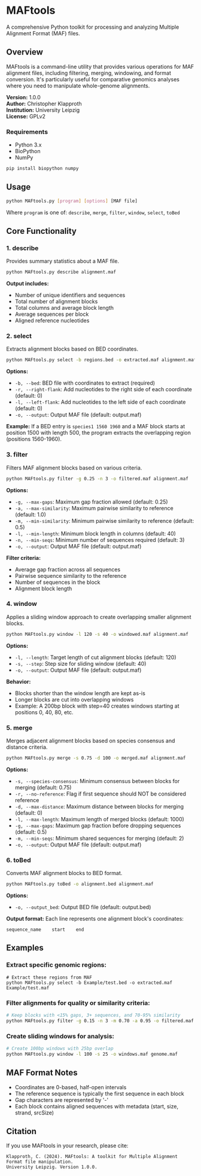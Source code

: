 # MAFtools

A comprehensive Python toolkit for processing and analyzing Multiple Alignment Format (MAF) files.

## Overview

MAFtools is a command-line utility that provides various operations for MAF alignment files, including filtering, merging, windowing, and format conversion. It's particularly useful for comparative genomics analyses where you need to manipulate whole-genome alignments.

**Version:** 1.0.0  
**Author:** Christopher Klapproth  
**Institution:** University Leipzig  
**License:** GPLv2

### Requirements
- Python 3.x
- BioPython
- NumPy

```bash
pip install biopython numpy
```

## Usage

```bash
python MAFtools.py [program] [options] [MAF file]
```

Where `program` is one of: `describe`, `merge`, `filter`, `window`, `select`, `toBed`

## Core Functionality

### 1. describe
Provides summary statistics about a MAF file.

```bash
python MAFtools.py describe alignment.maf
```

**Output includes:**
- Number of unique identifiers and sequences
- Total number of alignment blocks
- Total columns and average block length
- Average sequences per block
- Aligned reference nucleotides

### 2. select
Extracts alignment blocks based on BED coordinates.

```bash
python MAFtools.py select -b regions.bed -o extracted.maf alignment.maf
```

**Options:**
- `-b, --bed`: BED file with coordinates to extract (required)
- `-r, --right-flank`: Add nucleotides to the right side of each coordinate (default: 0)
- `-l, --left-flank`: Add nucleotides to the left side of each coordinate (default: 0)
- `-o, --output`: Output MAF file (default: output.maf)

**Example:** If a BED entry is `species1 1560 1960` and a MAF block starts at position 1500 with length 500, the program extracts the overlapping region (positions 1560-1960).

### 3. filter
Filters MAF alignment blocks based on various criteria.

```bash
python MAFtools.py filter -g 0.25 -n 3 -o filtered.maf alignment.maf
```

**Options:**
- `-g, --max-gaps`: Maximum gap fraction allowed (default: 0.25)
- `-a, --max-similarity`: Maximum pairwise similarity to reference (default: 1.0)
- `-m, --min-similarity`: Minimum pairwise similarity to reference (default: 0.5)
- `-l, --min-length`: Minimum block length in columns (default: 40)
- `-n, --min-seqs`: Minimum number of sequences required (default: 3)
- `-o, --output`: Output MAF file (default: output.maf)

**Filter criteria:**
- Average gap fraction across all sequences
- Pairwise sequence similarity to the reference
- Number of sequences in the block
- Alignment block length

### 4. window
Applies a sliding window approach to create overlapping smaller alignment blocks.

```bash
python MAFtools.py window -l 120 -s 40 -o windowed.maf alignment.maf
```

**Options:**
- `-l, --length`: Target length of cut alignment blocks (default: 120)
- `-s, --step`: Step size for sliding window (default: 40)
- `-o, --output`: Output MAF file (default: output.maf)

**Behavior:**
- Blocks shorter than the window length are kept as-is
- Longer blocks are cut into overlapping windows
- Example: A 200bp block with step=40 creates windows starting at positions 0, 40, 80, etc.

### 5. merge
Merges adjacent alignment blocks based on species consensus and distance criteria.

```bash
python MAFtools.py merge -s 0.75 -d 100 -o merged.maf alignment.maf
```

**Options:**
- `-s, --species-consensus`: Minimum consensus between blocks for merging (default: 0.75)
- `-r, --no-reference`: Flag if first sequence should NOT be considered reference
- `-d, --max-distance`: Maximum distance between blocks for merging (default: 0)
- `-l, --max-length`: Maximum length of merged blocks (default: 1000)
- `-g, --max-gaps`: Maximum gap fraction before dropping sequences (default: 0.5)
- `-m, --min-seqs`: Minimum shared sequences for merging (default: 2)
- `-o, --output`: Output MAF file (default: output.maf)

### 6. toBed
Converts MAF alignment blocks to BED format.

```bash
python MAFtools.py toBed -o alignment.bed alignment.maf
```

**Options:**
- `-o, --output_bed`: Output BED file (default: output.bed)

**Output format:**
Each line represents one alignment block's coordinates:
```
sequence_name    start    end
```

## Examples

### Extract specific genomic regions:

```
# Extract these regions from MAF
python MAFtools.py select -b Example/test.bed -o extracted.maf Example/test.maf
```

### Filter alignments for quality or similarity criteria:
```bash
# Keep blocks with <15% gaps, 3+ sequences, and 70-95% similarity
python MAFtools.py filter -g 0.15 -n 3 -m 0.70 -a 0.95 -o filtered.maf Example/test.maf
```

### Create sliding windows for analysis:
```bash
# Create 100bp windows with 25bp overlap
python MAFtools.py window -l 100 -s 25 -o windows.maf genome.maf
```

## MAF Format Notes

- Coordinates are 0-based, half-open intervals
- The reference sequence is typically the first sequence in each block
- Gap characters are represented by '-'
- Each block contains aligned sequences with metadata (start, size, strand, srcSize)

## Citation

If you use MAFtools in your research, please cite:
```
Klapproth, C. (2024). MAFtools: A toolkit for Multiple Alignment Format file manipulation. 
University Leipzig. Version 1.0.0.
```
